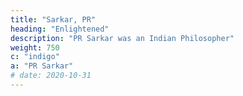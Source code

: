 ```yaml
---
title: "Sarkar, PR"
heading: "Enlightened"
description: "PR Sarkar was an Indian Philosopher"
weight: 750
c: "indigo"
a: "PR Sarkar"
# date: 2020-10-31
---
```



<!-- “Those kśatriya- or vipra-minded shúdras who are the pioneers of revolution will have to learn to be disciplined, take proper revolutionary training, build their character, be moralists; in a word, they will have to become what I call sadvipras. A sadvipra will not launch a movement against honest people, even if he or she does not like them. But a sadvipra will definitely take action against dishonest people, even if he or she likes them. In such matters it will not do to indulge any kind of mental weakness.
Such strict, ideological sadvipras will be the messengers of the revolution. They will carry the message of revolution to every home in the world, to every vein and capillary of human existence. The banner of victorious revolution will be carried by them alone.

“Those warrior- or intellectually-minded workers who are the pioneers of revolution will have to learn to be disciplined, take proper revolutionary training, build their character, be moralists. In a word, they will have to become what I call "true intellectuals". A "true intellectual" will not launch a movement against honest people, even if he or she does not like them. But a "true intellectual" will definitely take action against dishonest people, even if he or she likes them. In such matters it will not do to indulge any kind of mental weakness.

...
One may ask whether rich people who are moral and spiritual can be "true intellectuals" or not. In reply I will say yes, they can be. But in order to be "true intellectuals" they will have to come down to the level of the middle class, because they cannot live in indolent luxury on capital acquired by sinful means. In order to follow the principles of Prout, they will have to fight against sin and injustice, and in order to conduct such a fight properly, they will not be able to keep their wealth – they will have to become middle-class.

The meaning of the word "true intellectual" is “a person who is a moralist and a spiritualist and who fights against immorality”. Earning money in a sinful way or accumulating great wealth is against the fundamental principles of Prout. It will be quite impossible for people who are not following the fundamental principles of Prout to bring about shúdra revolution.
 -->